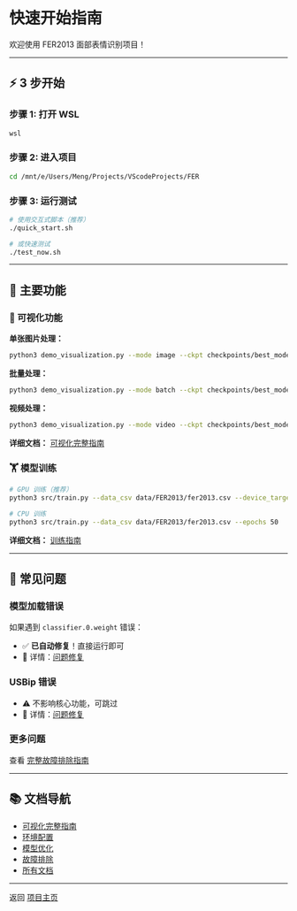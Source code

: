 # 快速开始指南

欢迎使用 FER2013 面部表情识别项目！

---

## ⚡ 3 步开始

### 步骤 1: 打开 WSL
```powershell
wsl
```

### 步骤 2: 进入项目
```bash
cd /mnt/e/Users/Meng/Projects/VScodeProjects/FER
```

### 步骤 3: 运行测试
```bash
# 使用交互式脚本（推荐）
./quick_start.sh

# 或快速测试
./test_now.sh
```

---

## 📖 主要功能

### 🎨 可视化功能

**单张图片处理：**
```bash
python3 demo_visualization.py --mode image --ckpt checkpoints/best_model.ckpt --input YOUR_IMAGE.jpg
```

**批量处理：**
```bash
python3 demo_visualization.py --mode batch --ckpt checkpoints/best_model.ckpt --input YOUR_FOLDER/
```

**视频处理：**
```bash
python3 demo_visualization.py --mode video --ckpt checkpoints/best_model.ckpt --input YOUR_VIDEO.mp4
```

**详细文档：** [可视化完整指南](visualization_guide.md)

### 🏋️ 模型训练

```bash
# GPU 训练（推荐）
python3 src/train.py --data_csv data/FER2013/fer2013.csv --device_target GPU --epochs 200 --augment --mixup

# CPU 训练
python3 src/train.py --data_csv data/FER2013/fer2013.csv --epochs 50
```

**详细文档：** [训练指南](quickstart.md)

---

## 🔧 常见问题

### 模型加载错误
如果遇到 `classifier.0.weight` 错误：
- ✅ **已自动修复**！直接运行即可
- 📖 详情：[问题修复](troubleshooting.md#模型加载错误)

### USBip 错误
- ⚠️ 不影响核心功能，可跳过
- 📖 详情：[问题修复](troubleshooting.md#usbip-错误)

### 更多问题
查看 [完整故障排除指南](troubleshooting.md)

---

## 📚 文档导航

- [可视化完整指南](visualization_guide.md)
- [环境配置](setup.md)
- [模型优化](optimization.md)
- [故障排除](troubleshooting.md)
- [所有文档](README.md)

---

返回 [项目主页](../README.md)
